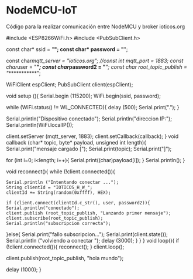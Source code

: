 # NodeMCU-IoT
Código para la realizar comunicación entre NodeMCU y broker ioticos.org 

#include <ESP8266WiFi.h>
#include <PubSubClient.h>

const char* ssid = "********";
const char* password =  "********";

const char*mqtt_server = "ioticos.org";
//const int mqtt_port = 1883;
const char*user = "*********";
const char*password2 = "*********";
const char *root_topic_publish = "*************";


WiFiClient espClient;
PubSubClient client(espClient); 

void setup (){
Serial.begin (115200);
WiFi.begin(ssid, password);

while (WiFi.status() != WL_CONNECTED){
  delay (500);
  Serial.print(".");
}

Serial.println("Dispositivo conectado");
Serial.println("direccion IP:");
Serial.println(WiFi.localIP());

client.setServer (mqtt_server, 1883);
client.setCallback(callback);
}
void callback (char* topic, byte* payload, unsigned int length){
Serial.print("mensaje cargado [");
Serial.print(topic);
Serial.print("]");

for (int i=0; i<length; i++){
Serial.print((char)payload[i]);
}
Serial.println();
}

void reconnect(){
  while (!client.connected()){

    Serial.println ("Intentando conectar ...");
    String clientId = "IOTICOS_H_W_";
    clientId += String(random(0xffff), HEX);
    
    if (client.connect(clientId.c_str(), user, password2)){
    Serial.println("conectado");
    client.publish (root_topic_publish, "Lanzando primer mensaje");
    client.subscribe(root_topic_publish);
    Serial.println("subscripcion correcta");
  }else{
    Serial.print("fallo subscripcion...");
    Serial.print(client.state());
    Serial.println ("volviendo a conectar ");
    delay (3000);
    }
  }
}
void loop(){
  if (!client.connected()){
    reconnect();
  }
  client.loop();
  
  client.publish(root_topic_publish, "hola mundo");
  
  delay (1000);
  }

